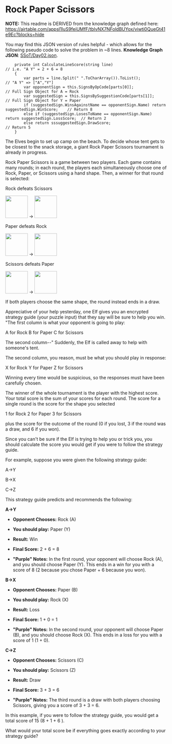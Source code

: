 
# Rock Paper Scissors

**NOTE:** This readme is DERIVED from the knowledge graph defined here:
        https://airtable.com/appsl1IuS9feiUMfF/tblvNX7NFoldBUYox/viwti0QueGt41e9Ec?blocks=hide

You may find this JSON version of rules helpful - which allows for the following pseudo code to solve the problem in ~8 lines.
**Knowledge Graph JSON**: [SSoT/Day02.json](SSoT/Day02.json).

        private int CalculateLineScore(string line)                                                   // i.e. "A Y" = 2 + 6 = 8
        {
            var parts = line.Split(" ".ToCharArray()).ToList();                                       // "A Y" => ["A","Y"]
            var opponentSign = this.SignsByOpCode[parts[0]];                                          // Full Sign Object for A = Rock
            var suggestedSign = this.SignsBySuggestionCode[parts[1]];                                 // Full Sign Object for Y = Paper
            if (suggestedSign.WinsAgainstName == opponentSign.Name) return suggestedSign.WinScore;    // Return 8
            else if (suggestedSign.LosesToName == opponentSign.Name) return suggestedSign.LossScore;  // Return 2
            else return sssuggestedSign.DrawScore;                                                    // Return 5
        }

The Elves begin to set up camp on the beach. To decide whose tent gets to be closest to the snack storage, a giant Rock Paper Scissors tournament is already in progress.

Rock Paper Scissors is a game between two players. Each game contains many rounds; in each round, the players each simultaneously choose one of Rock, Paper, or Scissors using a hand shape. Then, a winner for that round is selected: 

Rock defeats Scissors

<img src="https://v5.airtableusercontent.com/v1/13/13/1670054400000/Sn7v-AY1h-Cy0LH7Y-qbaQ/vWHJxabiDYhV6R1PDrshjZnt9kf_3jI32ZHES4_43VeqJl5s0fSw2DvbIAeGj6fjG6YoP5QGPtHBBpYAeG5mIZCbMAzcd2HVCfWj2ImzwF8ROMT_3o1QFYu9H3NvmZzaD2CByZ2x6hyQrRCo06hHVEUkSuZwcP2d8mtpszFGMdo/bv159n2QdnQyS9CaXeLBj0LvD-pelTvxCX6iyXQociI" style="width: 5em;" /> -> <img src="https://v5.airtableusercontent.com/v1/13/13/1670054400000/6jzsY8XKfRrp7DtmnIz6Cg/Zo5th4PWxucXkdAA00qmm4AuYkAMRkauGhC6GyQ-wymQHfuxz1NpSnUipHSjyxoP8obgvkyfLJ4xRjlp8oQBE-uRRvXYCcA3pXMFjCKh2cUqeClSJ4ZBaEMX-3HVV3FdX7VlLHfPK9UkX0P92UuzdfzPNvV5OyGObcVre2hTmu4/fvoUqCVAX2k_GIwYt_Sn5E4hjvVg8HhFWGApbcN5Pt4" style="width: 5em;" />

Paper defeats Rock

<img src="https://v5.airtableusercontent.com/v1/13/13/1670054400000/IHoa_8MYcnIJ3UiSFJ8NGQ/oJlKEQsxzGpkxUJV1R4uOf3l89UmqAchsdK_DJiRb8uJJV23un3P-_WUHU8jtN8lp_qSs225bb8vn0WqtKOqMj5CnOyffJEzafXJ3n3qucpuFL_fIRyp6R28n754wxELsbdPS-FqPhFUh_HauL77D-EN8oK7Rdg2oWwas3LHhPs/kMiMGjGhvI9L-UAm35tZ27sVo_JGBQOb1N8cl2jx5BA" style="width: 5em;" /> -> <img src="https://v5.airtableusercontent.com/v1/13/13/1670054400000/Sn7v-AY1h-Cy0LH7Y-qbaQ/vWHJxabiDYhV6R1PDrshjZnt9kf_3jI32ZHES4_43VeqJl5s0fSw2DvbIAeGj6fjG6YoP5QGPtHBBpYAeG5mIZCbMAzcd2HVCfWj2ImzwF8ROMT_3o1QFYu9H3NvmZzaD2CByZ2x6hyQrRCo06hHVEUkSuZwcP2d8mtpszFGMdo/bv159n2QdnQyS9CaXeLBj0LvD-pelTvxCX6iyXQociI" style="width: 5em;" />

Scissors defeats Paper

<img src="https://v5.airtableusercontent.com/v1/13/13/1670054400000/6jzsY8XKfRrp7DtmnIz6Cg/Zo5th4PWxucXkdAA00qmm4AuYkAMRkauGhC6GyQ-wymQHfuxz1NpSnUipHSjyxoP8obgvkyfLJ4xRjlp8oQBE-uRRvXYCcA3pXMFjCKh2cUqeClSJ4ZBaEMX-3HVV3FdX7VlLHfPK9UkX0P92UuzdfzPNvV5OyGObcVre2hTmu4/fvoUqCVAX2k_GIwYt_Sn5E4hjvVg8HhFWGApbcN5Pt4" style="width: 5em;" /> -> <img src="https://v5.airtableusercontent.com/v1/13/13/1670054400000/IHoa_8MYcnIJ3UiSFJ8NGQ/oJlKEQsxzGpkxUJV1R4uOf3l89UmqAchsdK_DJiRb8uJJV23un3P-_WUHU8jtN8lp_qSs225bb8vn0WqtKOqMj5CnOyffJEzafXJ3n3qucpuFL_fIRyp6R28n754wxELsbdPS-FqPhFUh_HauL77D-EN8oK7Rdg2oWwas3LHhPs/kMiMGjGhvI9L-UAm35tZ27sVo_JGBQOb1N8cl2jx5BA" style="width: 5em;" />



If both players choose the same shape, the round instead ends in a draw.

Appreciative of your help yesterday, one Elf gives you an encrypted strategy guide (your puzzle input) that they say will be sure to help you win. "The first column is what your opponent is going to play: 

A for Rock
B for Paper
C for Scissors


The second column--" Suddenly, the Elf is called away to help with someone's tent.

The second column, you reason, must be what you should play in response: 

X for Rock
Y for Paper
Z for Scissors


Winning every time would be suspicious, so the responses must have been carefully chosen.

The winner of the whole tournament is the player with the highest score. Your total score is the sum of your scores for each round. The score for a single round is the score for the shape you selected 

1 for Rock
2 for Paper
3 for Scissors


plus the score for the outcome of the round (0 if you lost, 3 if the round was a draw, and 6 if you won).

Since you can't be sure if the Elf is trying to help you or trick you, you should calculate the score you would get if you were to follow the strategy guide.

For example, suppose you were given the following strategy guide:


A->Y

B->X

C->Z


This strategy guide predicts and recommends the following:

                        

    
**A->Y**

 - **Opponent Chooses:** Rock   (A)
 - **You should play:** Paper (Y)
 - **Result:** Win
 - **Final Score:** 2 + 6 = 8

 - **"Purple" Notes:** In the first round, your opponent will choose Rock (A), and you should choose Paper (Y). This ends in a win for you with a score of 8 (2 because you chose Paper + 6 because you won).

**B->X**

 - **Opponent Chooses:** Paper   (B)
 - **You should play:** Rock (X)
 - **Result:** Loss
 - **Final Score:** 1 + 0 = 1

 - **"Purple" Notes:** In the second round, your opponent will choose Paper (B), and you should choose Rock (X). This ends in a loss for you with a score of 1 (1 + 0).

**C->Z**

 - **Opponent Chooses:** Scissors   (C)
 - **You should play:** Scissors (Z)
 - **Result:** Draw
 - **Final Score:** 3 + 3 = 6

 - **"Purple" Notes:** The third round is a draw with both players choosing Scissors, giving you a score of 3 + 3 = 6.



In this example, if you were to follow the strategy guide, you would get a total score of 15 (8  + 1  + 6 ).



What would your total score be if everything goes exactly according to your strategy guide?

